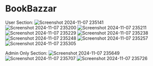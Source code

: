﻿# BookBazzar

User Section:
![Screenshot 2024-11-07 235141](https://github.com/user-attachments/assets/9d9f8ca7-8510-41b1-8ecd-315c08fd034c)
![Screenshot 2024-11-07 235200](https://github.com/user-attachments/assets/aa07072e-059d-4f35-b425-61a18868a70c)
![Screenshot 2024-11-07 235211](https://github.com/user-attachments/assets/1666149d-4982-4ce0-97f4-fd2d86cb0724)
![Screenshot 2024-11-07 235229](https://github.com/user-attachments/assets/f1304b59-08b1-41b1-91f9-ef5de8dc9306)
![Screenshot 2024-11-07 235238](https://github.com/user-attachments/assets/d72d8022-5cac-4a4e-bf34-c824a5f07c86)
![Screenshot 2024-11-07 235248](https://github.com/user-attachments/assets/86018dd8-0d19-4956-8403-dbb75ca62c22)
![Screenshot 2024-11-07 235257](https://github.com/user-attachments/assets/daeabda8-7ae0-4d46-b2de-9d825a4875c4)
![Screenshot 2024-11-07 235305](https://github.com/user-attachments/assets/8b483033-3352-4c7d-bd65-a43fada7e449)

Admin Only Section:
![Screenshot 2024-11-07 235649](https://github.com/user-attachments/assets/35e51fb1-e06c-4e7c-8d4b-ad4928bbef49)
![Screenshot 2024-11-07 235707](https://github.com/user-attachments/assets/c365a92d-1357-42b6-96ad-7c2b82f2aabf)
![Screenshot 2024-11-07 235726](https://github.com/user-attachments/assets/ef47ff1e-6e57-4498-a3d9-efe36fbea3e7)
 


